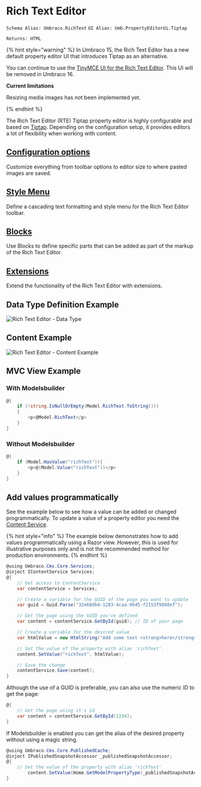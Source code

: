 # Rich Text Editor

`Schema Alias: Umbraco.RichText` `UI Alias: Umb.PropertyEditorUi.Tiptap`

`Returns: HTML`

{% hint style="warning" %}
In Umbraco 15, the Rich Text Editor has a new default property editor UI that introduces Tiptap as an alternative.

You can continue to use the [TinyMCE UI for the Rich Text Editor](../rich-text-editor-tinymce/). This UI will be removed in Umbraco 16.

**Current limitations**

Resizing media images has not been implemented yet.

{% endhint %}

The Rich Text Editor (RTE) Tiptap property editor is highly configurable and based on [Tiptap](https://tiptap.dev/). Depending on the configuration setup, it provides editors a lot of flexibility when working with content.

## [Configuration options](configuration.md)

Customize everything from toolbar options to editor size to where pasted images are saved.

## [Style Menu](style-menu.md)

Define a cascading text formatting and style menu for the Rich Text Editor toolbar.

## [Blocks](blocks.md)

Use Blocks to define specific parts that can be added as part of the markup of the Rich Text Editor.

## [Extensions](extensions.md)

Extend the functionality of the Rich Text Editor with extensions.

## Data Type Definition Example

![Rich Text Editor - Data Type](images/rte-tiptap-datatypedefinition.png)

## Content Example

![Rich Text Editor - Content Example](images/rte-tiptap-contentexample.png)

## MVC View Example

### With Modelsbuilder

```csharp
@{
    if (!string.IsNullOrEmpty(Model.RichText.ToString()))
    {
        <p>@Model.RichText</p>
    }
}
```

### Without Modelsbuilder

```csharp
@{
    if (Model.HasValue("richText")){
        <p>@(Model.Value("richText"))</p>
    }
}
```

## Add values programmatically

See the example below to see how a value can be added or changed programmatically. To update a value of a property editor you need the [Content Service](https://apidocs.umbraco.com/v15/csharp/api/Umbraco.Cms.Core.Services.ContentService.html).

{% hint style="info" %}
The example below demonstrates how to add values programmatically using a Razor view. However, this is used for illustrative purposes only and is not the recommended method for production environments.
{% endhint %}

```csharp
@using Umbraco.Cms.Core.Services;
@inject IContentService Services;
@{
    // Get access to ContentService
    var contentService = Services;

    // Create a variable for the GUID of the page you want to update
    var guid = Guid.Parse("32e60db4-1283-4caa-9645-f2153f9888ef");

    // Get the page using the GUID you've defined
    var content = contentService.GetById(guid); // ID of your page

    // Create a variable for the desired value
    var htmlValue = new HtmlString("Add some text <strong>here</strong>");

    // Set the value of the property with alias 'richText'.
    content.SetValue("richText", htmlValue);

    // Save the change
    contentService.Save(content);
}
```

Although the use of a GUID is preferable, you can also use the numeric ID to get the page:

```csharp
@{
    // Get the page using it's id
    var content = contentService.GetById(1234);
}
```

If Modelsbuilder is enabled you can get the alias of the desired property without using a magic string.

```csharp
@using Umbraco.Cms.Core.PublishedCache;
@inject IPublishedSnapshotAccessor _publishedSnapshotAccessor;
@{
    // Set the value of the property with alias 'richText'
        content.SetValue(Home.GetModelPropertyType(_publishedSnapshotAccessor, x => x.RichText).Alias, "Add some text <strong>here</strong>");
}
```
